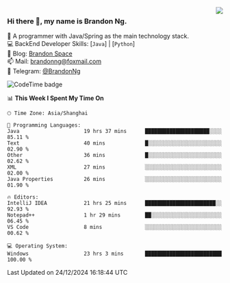 <img  align="right" src="https://github-readme-stats-brandon0824.vercel.app/api/top-langs/?username=brandon0824&layout=compact">

### Hi there 👋, my name is Brandon Ng.

🌱 A programmer with Java/Spring as the main technology stack.  
💻 BackEnd Developer Skills: [`Java`] | [`Python`]  
📝 Blog: [Brandon Space](https://brandonng.tech)  
📫 Mail: brandonng@foxmail.com  
📰 Telegram: [@BrandonNg](https://t.me/BrandonNg24)  

![CodeTime badge](https://img.shields.io/endpoint?style=flat-square&url=https%3A%2F%2Fapi.codetime.dev%2Fshield%3Fid%3D128%26project%3D%26in%3D604800000)

<!--START_SECTION:waka-->
📊 **This Week I Spent My Time On** 

```text
🕑︎ Time Zone: Asia/Shanghai

💬 Programming Languages: 
Java                     19 hrs 37 mins      █████████████████████░░░░   85.11 % 
Text                     40 mins             █░░░░░░░░░░░░░░░░░░░░░░░░   02.90 % 
Other                    36 mins             █░░░░░░░░░░░░░░░░░░░░░░░░   02.62 % 
XML                      27 mins             ░░░░░░░░░░░░░░░░░░░░░░░░░   02.00 % 
Java Properties          26 mins             ░░░░░░░░░░░░░░░░░░░░░░░░░   01.90 % 

🔥 Editors: 
IntelliJ IDEA            21 hrs 25 mins      ███████████████████████░░   92.93 % 
Notepad++                1 hr 29 mins        ██░░░░░░░░░░░░░░░░░░░░░░░   06.45 % 
VS Code                  8 mins              ░░░░░░░░░░░░░░░░░░░░░░░░░   00.62 % 

💻 Operating System: 
Windows                  23 hrs 3 mins       █████████████████████████   100.00 % 
```


 Last Updated on 24/12/2024 16:18:44 UTC
<!--END_SECTION:waka-->
